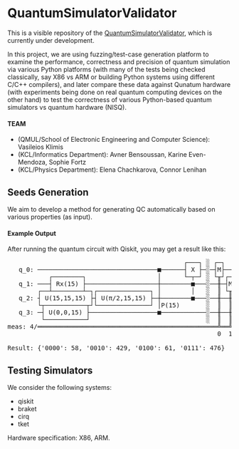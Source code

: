 # QuantumSimulatorValidator

This is a visible repository of the [QuantumSimulatorValidator](https://github.com/vili-1/QuantumSimulatorValidator), which is currently under development.

In this project, we are using fuzzing/test-case generation platform to examine the performance, correctness and precision of quantum simulation via various Python platforms (with many of the tests being checked classically, say X86 vs ARM or building Python systems using different C/C++ compilers), and later compare these data against Qunatum hardware (with experiments being done on real quantum computing devices on the other hand) to test the correctness of various Python-based quantum simulators vs quantum hardware (NISQ).

#### TEAM

- (QMUL/School of Electronic Engineering and Computer Science): Vasileios Klimis
- (KCL/Informatics Department): Avner Bensoussan, Karine Even-Mendoza, Sophie Fortz
- (KCL/Physics Department): Elena Chachkarova, Connor Lenihan

## Seeds Generation

We aim to develop a method for generating QC automatically based on various properties (as input).

#### Example Output

After running the quantum circuit with Qiskit, you may get a result like this:

<pre>
                                               ┌───┐ ░ ┌─┐         
   q_0: ────────────────────────────────■──────┤ X ├─░─┤M├─────────
           ┌────────┐                   │      └─┬─┘ ░ └╥┘┌─┐      
   q_1: ───┤ Rx(15) ├───────────────────┼────────■───░──╫─┤M├──────
        ┌──┴────────┴─┐┌──────────────┐ │        │   ░  ║ └╥┘┌─┐   
   q_2: ┤ U(15,15,15) ├┤ U(π/2,15,15) ├─┼────────■───░──╫──╫─┤M├───
        └┬───────────┬┘└──────────────┘ │P(15)       ░  ║  ║ └╥┘┌─┐
   q_3: ─┤ U(0,0,15) ├──────────────────■────────────░──╫──╫──╫─┤M├
         └───────────┘                               ░  ║  ║  ║ └╥┘
meas: 4/════════════════════════════════════════════════╩══╩══╩══╩═
                                                        0  1  2  3

Result: {'0000': 58, '0010': 429, '0100': 61, '0111': 476}
</pre>

## Testing Simulators

We consider the following systems:
- qiskit
- braket
- cirq
- tket

Hardware specification: X86, ARM.
